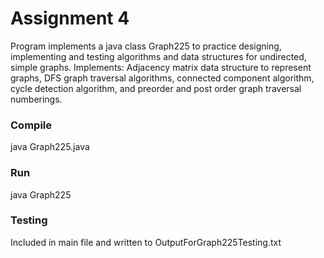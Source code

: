 # Assignment 4

Program implements a java class Graph225 to practice designing, implementing and testing algorithms and data structures for undirected, simple graphs. Implements: Adjacency matrix data structure to represent graphs, DFS graph traversal algorithms, connected component algorithm, cycle detection algorithm, and preorder and post order graph traversal numberings.

### Compile
java Graph225.java

### Run
java Graph225 

### Testing 
Included in main file and written to OutputForGraph225Testing.txt